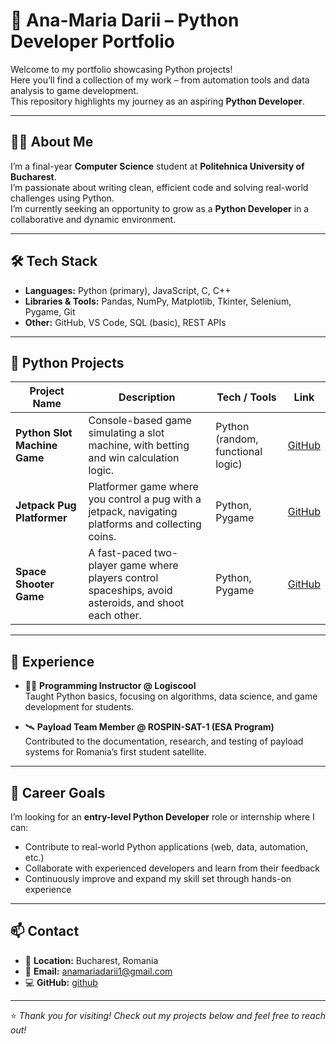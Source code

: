 # 🐍 Ana-Maria Darii – Python Developer Portfolio

Welcome to my portfolio showcasing Python projects!  
Here you’ll find a collection of my work – from automation tools and data analysis to game development.  
This repository highlights my journey as an aspiring **Python Developer**.

---

## 👩‍🎓 About Me

I’m a final-year **Computer Science** student at **Politehnica University of Bucharest**.  
I’m passionate about writing clean, efficient code and solving real-world challenges using Python.  
I’m currently seeking an opportunity to grow as a **Python Developer** in a collaborative and dynamic environment.

---

## 🛠️ Tech Stack

- **Languages:** Python (primary), JavaScript, C, C++  
- **Libraries & Tools:** Pandas, NumPy, Matplotlib, Tkinter, Selenium, Pygame, Git  
- **Other:** GitHub, VS Code, SQL (basic), REST APIs

---

## 🐍 Python Projects

| Project Name           | Description                                                                 | Tech / Tools                  | Link           |
|------------------------|-----------------------------------------------------------------------------|-------------------------------|----------------|
| **Python Slot Machine Game** | Console-based game simulating a slot machine, with betting and win calculation logic. | Python (random, functional logic) | [GitHub](https://github.com/anamariadarii/python-slot-machine) |
| **Jetpack Pug Platformer** | Platformer game where you control a pug with a jetpack, navigating platforms and collecting coins. | Python, Pygame                   | [GitHub](https://github.com/anamariadarii1/my-first-python-game/tree/main)                                   | 
| **Space Shooter Game**     | A fast-paced two-player game where players control spaceships, avoid asteroids, and shoot each other. | Python, Pygame                   | [GitHub](https://github.com/anamariadarii1/Space-Shooter-Game/tree/main)                                   |

---

## 🚀 Experience

- 👩‍🏫 **Programming Instructor @ Logiscool**  
  Taught Python basics, focusing on algorithms, data science, and game development for students.

- 🛰️ **Payload Team Member @ ROSPIN-SAT-1 (ESA Program)**  
  Contributed to the documentation, research, and testing of payload systems for Romania’s first student satellite.

---

## 🎯 Career Goals

I’m looking for an **entry-level Python Developer** role or internship where I can:  
- Contribute to real-world Python applications (web, data, automation, etc.)  
- Collaborate with experienced developers and learn from their feedback  
- Continuously improve and expand my skill set through hands-on experience

---

## 📫 Contact

- 📍 **Location:** Bucharest, Romania  
- 📧 **Email:** anamariadarii1@gmail.com   
- 💻 **GitHub:** [github](github.com/anamariadarii)

---

⭐ *Thank you for visiting! Check out my projects below and feel free to reach out!*
